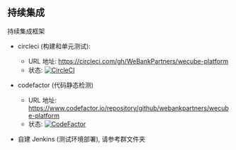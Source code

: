 ## 持续集成

持续集成框架

- circleci (构建和单元测试):

  - URL 地址: https://circleci.com/gh/WeBankPartners/wecube-platform
  - 状态: [![CircleCI](https://circleci.com/gh/WeBankPartners/wecube-platform.svg?style=svg&circle-token=06b28e169b58332ea5c045d725145e39094fc0d2)](https://circleci.com/gh/WeBankPartners/wecube-platform)

- codefactor (代码静态检测)

  - URL 地址: https://www.codefactor.io/repository/github/webankpartners/wecube-platform
  - 状态: [![CodeFactor](https://www.codefactor.io/repository/github/webankpartners/wecube-platform/badge)](https://www.codefactor.io/repository/github/webankpartners/wecube-platform)

- 自建 Jenkins (测试环境部署), 请参考群文件夹
